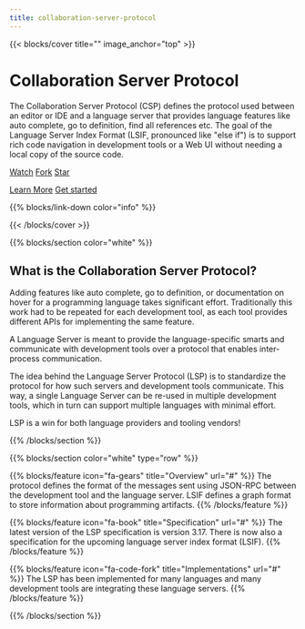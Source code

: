 ```yaml
---
title: collaboration-server-protocol
---
```


{{< blocks/cover title="" image_anchor="top" >}}

<h1>Collaboration Server Protocol</h1>

<p class="mt-5">
The Collaboration Server Protocol (CSP) defines the protocol used between an editor
or IDE and a language server that provides language features like auto complete,
go to definition, find all references etc. The goal of the Language Server Index
Format (LSIF, pronounced like "else if") is to support rich code navigation in
development tools or a Web UI without needing a local copy of the source code.
</p>

<a class="github-button" href="https://github.com/Cogru/collaboration-server-protocol/subscription" data-color-scheme="no-preference: light; light: light; dark: dark;" data-icon="octicon-eye" data-size="large" data-show-count="true" aria-label="Watch Cogru/collaboration-server-protocol on GitHub">Watch</a>
<a class="github-button" href="https://github.com/Cogru/collaboration-server-protocol/fork" data-color-scheme="no-preference: light; light: light; dark: dark;" data-icon="octicon-repo-forked" data-size="large" data-show-count="true" aria-label="Fork Cogru/collaboration-server-protocol on GitHub">Fork</a>
<a class="github-button" href="https://github.com/Cogru/collaboration-server-protocol" data-color-scheme="no-preference: light; light: light; dark: dark;" data-icon="octicon-star" data-size="large" data-show-count="true" aria-label="Star Cogru/collaboration-server-protocol on GitHub">Star</a>

<a class="btn btn-lg  me-3" href="overview/">Learn More</a>
<a class="btn btn-lg" href="docs/get-started/">Get started</a>

<p class="mt-5">
{{% blocks/link-down color="info" %}}
</p>

{{< /blocks/cover >}}


{{% blocks/section color="white" %}}

<h2>What is the Collaboration Server Protocol?</h2>

Adding features like auto complete, go to definition, or documentation on hover for a programming language takes significant effort. Traditionally this work had to be repeated for each development tool, as each tool provides different APIs for implementing the same feature.

A Language Server is meant to provide the language-specific smarts and communicate with development tools over a protocol that enables inter-process communication.

The idea behind the Language Server Protocol (LSP) is to standardize the protocol for how such servers and development tools communicate. This way, a single Language Server can be re-used in multiple development tools, which in turn can support multiple languages with minimal effort.

LSP is a win for both language providers and tooling vendors!

{{% /blocks/section %}}


{{% blocks/section color="white" type="row" %}}

{{% blocks/feature icon="fa-gears" title="Overview" url="#" %}}
The protocol defines the format of the messages sent using JSON-RPC between the development tool and the language server. LSIF defines a graph format to store information about programming artifacts.
{{% /blocks/feature %}}

{{% blocks/feature icon="fa-book" title="Specification" url="#" %}}
The latest version of the LSP specification is version 3.17. There is now also a specification for the upcoming language server index format (LSIF).
{{% /blocks/feature %}}

{{% blocks/feature icon="fa-code-fork" title="Implementations" url="#" %}}
The LSP has been implemented for many languages and many development tools are integrating these language servers.
{{% /blocks/feature %}}

{{% /blocks/section %}}


<!-- Links -->

<script async defer src="https://buttons.github.io/buttons.js"></script>

